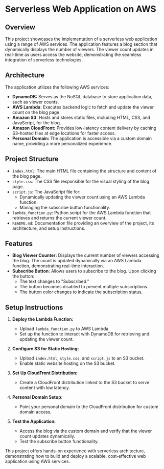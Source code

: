 # Serverless Web Application on AWS

## Overview
This project showcases the implementation of a serverless web application using a range of AWS services. The application features a blog section that dynamically displays the number of viewers. The viewer count updates in real-time as users access the website, demonstrating the seamless integration of serverless technologies.

## Architecture
The application utilizes the following AWS services:

- **DynamoDB:** Serves as the NoSQL database to store application data, such as viewer counts.
- **AWS Lambda:** Executes backend logic to fetch and update the viewer count on the blog page.
- **Amazon S3:** Hosts and stores static files, including HTML, CSS, and JavaScript, for the blog.
- **Amazon CloudFront:** Provides low-latency content delivery by caching S3-hosted files at edge locations for faster access.
- **Personal Domain:** The application is accessible via a custom domain name, providing a more personalized experience.

## Project Structure
- `index.html`: The main HTML file containing the structure and content of the blog page.
- `style.css`: The CSS file responsible for the visual styling of the blog page.
- `script.js`: The JavaScript file for:
  - Dynamically updating the viewer count using an AWS Lambda function.
  - Managing the subscribe button functionality.
- `lambda_function.py`: Python script for the AWS Lambda function that retrieves and returns the current viewer count.
- `README.md`: Documentation file providing an overview of the project, its architecture, and setup instructions.

## Features
- **Blog Viewer Counter:** Displays the current number of viewers accessing the blog. The count is updated dynamically via an AWS Lambda function, demonstrating real-time interaction.
- **Subscribe Button:** Allows users to subscribe to the blog. Upon clicking the button:
  - The text changes to "Subscribed."
  - The button becomes disabled to prevent multiple subscriptions.
  - The button color changes to indicate the subscription status.

## Setup Instructions
1. **Deploy the Lambda Function:**
   - Upload `lambda_function.py` to AWS Lambda.
   - Set up the function to interact with DynamoDB for retrieving and updating the viewer count.

2. **Configure S3 for Static Hosting:**
   - Upload `index.html`, `style.css`, and `script.js` to an S3 bucket.
   - Enable static website hosting on the S3 bucket.

3. **Set Up CloudFront Distribution:**
   - Create a CloudFront distribution linked to the S3 bucket to serve content with low latency.

4. **Personal Domain Setup:**
   - Point your personal domain to the CloudFront distribution for custom domain access.

5. **Test the Application:**
   - Access the blog via the custom domain and verify that the viewer count updates dynamically.
   - Test the subscribe button functionality.

This project offers hands-on experience with serverless architecture, demonstrating how to build and deploy a scalable, cost-effective web application using AWS services.
